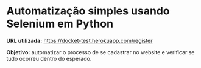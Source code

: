 # Automatização simples usando Selenium em Python


**URL utilizada:** https://docket-test.herokuapp.com/register

**Objetivo:** automatizar o processo de se cadastrar no website e verificar se tudo ocorreu dentro do esperado.

